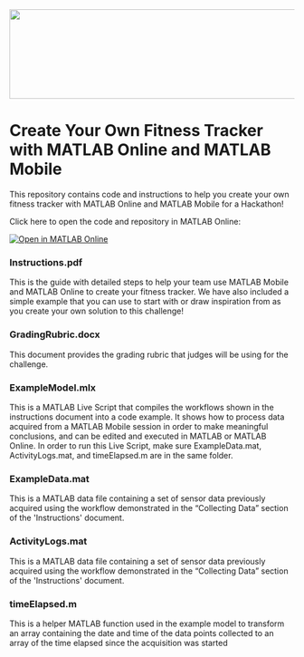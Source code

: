 <td>
<img src="Hackathons Banner.jpg" style="width:1275px;height:158.25px">
</td>

# Create Your Own Fitness Tracker with MATLAB Online and MATLAB Mobile
This repository contains code and instructions to help you create your own fitness tracker with MATLAB Online and MATLAB Mobile for a Hackathon! 

Click here to open the code and repository in MATLAB Online:

[![Open in MATLAB Online](https://www.mathworks.com/images/responsive/global/open-in-matlab-online.svg)](https://matlab.mathworks.com/open/github/v1?repo=mathworks/matlab-mobile-fitness-tracker&file=ExampleModel.mlx)

### Instructions.pdf
This is the guide with detailed steps to help your team use MATLAB Mobile and MATLAB Online to create your fitness tracker. We have also included a simple example that you can use to start with or draw inspiration from as you create your own solution to this challenge!

### GradingRubric.docx
This document provides the grading rubric that judges will be using for the challenge. 

### ExampleModel.mlx 
This is a MATLAB Live Script that compiles the workflows shown in the instructions document into a code example. It shows how to process data acquired from a MATLAB Mobile session in order to make meaningful conclusions, and can be edited and executed in MATLAB or MATLAB Online. In order to run this Live Script, make sure ExampleData.mat, ActivityLogs.mat, and timeElapsed.m are in the same folder. 

### ExampleData.mat 
This is a MATLAB data file containing a set of sensor data previously acquired using the workflow demonstrated in the “Collecting Data” section of the 'Instructions' document.

### ActivityLogs.mat
This is a MATLAB data file containing a set of sensor data previously acquired using the workflow demonstrated in the “Collecting Data” section of the 'Instructions' document.

### timeElapsed.m 
This is a helper MATLAB function used in the example model to transform an array containing the date and time of the data points collected to an array of the time elapsed since the acquisition was started

